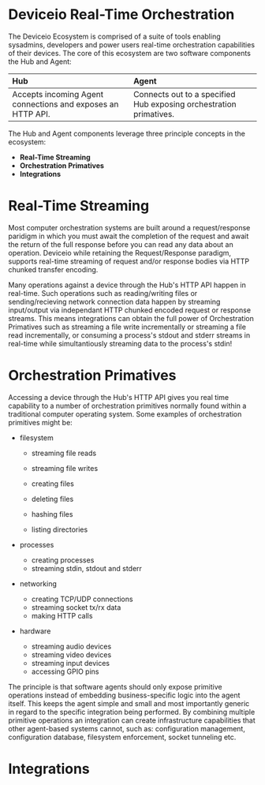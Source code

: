 # Deviceio Real-Time Orchestration

The Deviceio Ecosystem is comprised of a suite of tools enabling sysadmins, developers and power users real-time orchestration capabilities of their devices. The core of this ecosystem are two software components the Hub and Agent:



| Hub | Agent |
| :--- | :--- |
| Accepts incoming Agent connections and exposes an HTTP API. | Connects out to a specified Hub exposing orchestration primatives. |



The Hub and Agent components leverage three principle concepts in the ecosystem: 

* **Real-Time Streaming**
* **Orchestration Primatives**
* **Integrations**

# Real-Time Streaming

Most computer orchestration systems are built around a request/response paridigm in which you must await the completion of the request and await the return of the full response before you can read any data about an operation. Deviceio while retaining the Request/Response paradigm, supports real-time streaming of request and/or response bodies via HTTP chunked transfer encoding. 

Many operations against a device through the Hub's HTTP API happen in real-time. Such operations such as reading/writing files or sending/recieving network connection data happen by streaming input/output via independant HTTP chunked encoded request or response streams. This means integrations can obtain the full power of Orchestration Primatives such as streaming a file write incrementally or streaming a file read incrementally, or consuming a process's stdout and stderr streams in real-time while simultantiously streaming data to the process's stdin!

# Orchestration Primatives

Accessing a device through the Hub's HTTP API gives you real time capability to a number of orchestration primitives normally found within a traditional computer operating system. Some examples of orchestration primitives might be:

* filesystem

  * streaming file reads
  * streaming file writes

  * creating files

  * deleting files
  * hashing files
  * listing directories

* processes
  * creating processes
  * streaming stdin, stdout and stderr
* networking
  * creating TCP/UDP connections
  * streaming socket tx/rx data
  * making HTTP calls
* hardware
  * streaming audio devices
  * streaming video devices
  * streaming input devices
  * accessing GPIO pins

The principle is that software agents should only expose primitive operations instead of embedding business-specific logic into the agent itself. This keeps the agent simple and small and most importantly generic in regard to the specific integration being performed. By combining multiple primitive operations an integration can create infrastructure capabilities that other agent-based systems cannot, such as: configuration management, configuration database, filesystem enforcement, socket tunneling etc.

# Integrations







